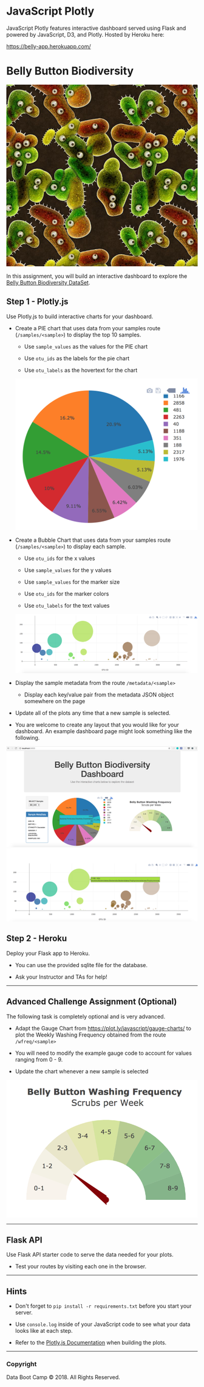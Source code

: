 # JavaScript Plotly 

JavaScript Plotly features interactive dashboard served using Flask and powered by JavaScript, D3, and Plotly. Hosted by Heroku here:

https://belly-app.herokuapp.com/

# Belly Button Biodiversity

![Bacteria by filterforge.com](Images/bacteria_by_filterforgedotcom.jpg)

In this assignment, you will build an interactive dashboard to explore the [Belly Button Biodiversity DataSet](http://robdunnlab.com/projects/belly-button-biodiversity/).

## Step 1 - Plotly.js

Use Plotly.js to build interactive charts for your dashboard.

* Create a PIE chart that uses data from your samples route (`/samples/<sample>`) to display the top 10 samples.

  * Use `sample_values` as the values for the PIE chart

  * Use `otu_ids` as the labels for the pie chart

  * Use `otu_labels` as the hovertext for the chart

  ![PIE Chart](Images/pie_chart.png)

* Create a Bubble Chart that uses data from your samples route (`/samples/<sample>`) to display each sample.

  * Use `otu_ids` for the x values

  * Use `sample_values` for the y values

  * Use `sample_values` for the marker size

  * Use `otu_ids` for the marker colors

  * Use `otu_labels` for the text values

  ![Bubble Chart](Images/bubble_chart.png)

* Display the sample metadata from the route `/metadata/<sample>`

  * Display each key/value pair from the metadata JSON object somewhere on the page

* Update all of the plots any time that a new sample is selected.

* You are welcome to create any layout that you would like for your dashboard. An example dashboard page might look something like the following.

![Example Dashboard Page](Images/dashboard_part1.png)
![Example Dashboard Page](Images/dashboard_part2.png)

## Step 2 - Heroku

Deploy your Flask app to Heroku.

* You can use the provided sqlite file for the database.

* Ask your Instructor and TAs for help!

- - -

## Advanced Challenge Assignment (Optional)

The following task is completely optional and is very advanced.

* Adapt the Gauge Chart from <https://plot.ly/javascript/gauge-charts/> to plot the Weekly Washing Frequency obtained from the route `/wfreq/<sample>`

* You will need to modify the example gauge code to account for values ranging from 0 - 9.

* Update the chart whenever a new sample is selected

![Weekly Washing Frequency Gauge](Images/gauge.png)

- - -

## Flask API

Use Flask API starter code to serve the data needed for your plots.

* Test your routes by visiting each one in the browser.

- - -

## Hints

* Don't forget to `pip install -r requirements.txt` before you start your server.

* Use `console.log` inside of your JavaScript code to see what your data looks like at each step.

* Refer to the [Plotly.js Documentation](https://plot.ly/javascript/) when building the plots.

- - -

### Copyright

Data Boot Camp © 2018. All Rights Reserved.

